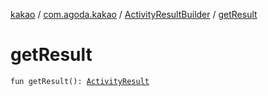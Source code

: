 [kakao](../../index.md) / [com.agoda.kakao](../index.md) / [ActivityResultBuilder](index.md) / [getResult](./get-result.md)

# getResult

`fun getResult(): `[`ActivityResult`](https://developer.android.com/reference/android/app/Instrumentation/ActivityResult.html)